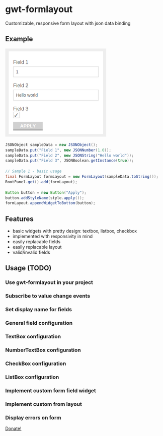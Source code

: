 # gwt-formlayout
Customizable, responsive form layout with json data binding

## Example
![Form example](https://raw.githubusercontent.com/hugzhorolo/gwt-formlayout/master/doc/DemoForm.png)
```java
JSONObject sampleData = new JSONObject();
sampleData.put("Field 1", new JSONNumber(1.0));
sampleData.put("Field 2", new JSONString("Hello world"));
sampleData.put("Field 3", JSONBoolean.getInstance(true));

// Sample 1 - basic usage
final FormLayout formLayout = new FormLayout(sampleData.toString());
RootPanel.get().add(formLayout);

Button button = new Button("Apply");
button.addStyleName(style.apply());
formLayout.appendWidgetToBottom(button);
```

## Features
* basic widgets with pretty design: textbox, listbox, checkbox
* implemented with responsivity in mind
* easily replacable fields
* easily replacable layout
* valid/invalid fields

## Usage (TODO)
### Use gwt-formlayout in your project
### Subscribe to value change events
### Set display name for fields
### General field configuration
### TextBox configuration
### NumberTextBox configuration
### CheckBox configuration
### ListBox configuration
### Implement custom form field widget
### Implement custom from layout
### Display errors on form


[Donate!](https://www.paypal.com/cgi-bin/webscr?cmd=_s-xclick&hosted_button_id=MPTFKRPF7LUHL)
